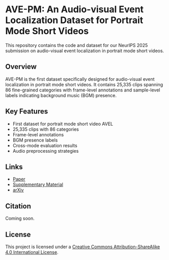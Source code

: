 # AVE-PM: An Audio-visual Event Localization Dataset for Portrait Mode Short Videos

This repository contains the code and dataset for our NeurIPS 2025 submission on audio-visual event localization in portrait mode short videos.

## Overview

AVE-PM is the first dataset specifically designed for audio-visual event localization in portrait mode short videos. It contains 25,335 clips spanning 86 fine-grained categories with frame-level annotations and sample-level labels indicating background music (BGM) presence.

## Key Features

- First dataset for portrait mode short video AVEL
- 25,335 clips with 86 categories
- Frame-level annotations
- BGM presence labels
- Cross-mode evaluation results
- Audio preprocessing strategies

## Links

- [Paper](https://arxiv.org/pdf/2504.06884.pdf)
- [Supplementary Material](static/pdfs/supplementary_material.pdf)
- [arXiv](https://arxiv.org/abs/2504.06884)

## Citation

Coming soon.

## License

This project is licensed under a [Creative Commons Attribution-ShareAlike 4.0 International License](http://creativecommons.org/licenses/by-sa/4.0/).
